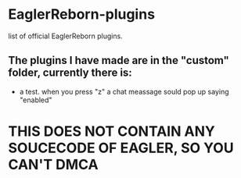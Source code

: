 # EaglerReborn-plugins
list of official EaglerReborn plugins.

## The plugins I have made are in the "custom" folder, currently there is:
- a test. when you press "z" a chat meassage sould pop up saying "enabled"

# THIS DOES NOT CONTAIN ANY SOUCECODE OF EAGLER, SO YOU CAN'T DMCA
